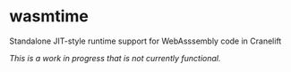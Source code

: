# wasmtime
Standalone JIT-style runtime support for WebAsssembly code in Cranelift

*This is a work in progress that is not currently functional.*
